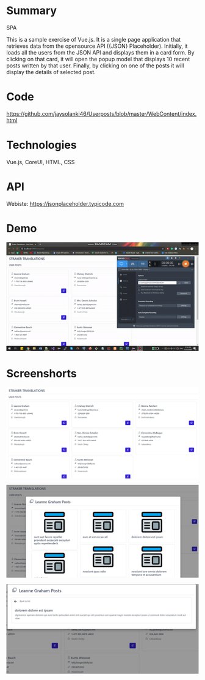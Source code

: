 # Summary

SPA


This is a sample exercise of Vue.js. It is a single page application that retrieves data from the opensource API ({JSON} Placeholder). Initially, it loads all the users from the JSON API and displays them in a card form. By clicking on that card, it will open the popup model that displays 10 recent posts written by that user. Finally, by clicking on one of the posts it will display the details of selected post.

# Code
https://github.com/jaysolanki46/Userposts/blob/master/WebContent/index.html

# Technologies

Vue.js, CoreUI, HTML, CSS

# API

Webiste: https://jsonplaceholder.typicode.com

# Demo

![Alt text](https://github.com/jaysolanki46/Userposts/blob/master/WebContent/videos/demo.gif "Demo")

# Screenshorts

![Alt text](https://github.com/jaysolanki46/Userposts/blob/master/WebContent/imgs/index.JPG "Index")

![Alt text](https://github.com/jaysolanki46/Userposts/blob/master/WebContent/imgs/model.JPG "Post List")

![Alt text](https://github.com/jaysolanki46/Userposts/blob/master/WebContent/imgs/model-details.JPG "Post details")

